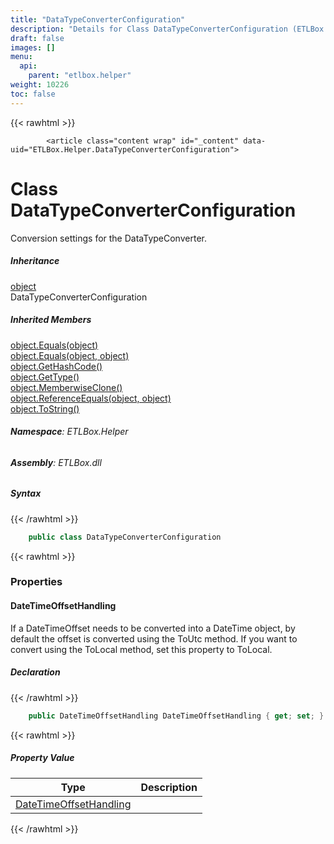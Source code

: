 ```yaml
---
title: "DataTypeConverterConfiguration"
description: "Details for Class DataTypeConverterConfiguration (ETLBox.Helper)"
draft: false
images: []
menu:
  api:
    parent: "etlbox.helper"
weight: 10226
toc: false
---
```


{{< rawhtml >}}

            <article class="content wrap" id="_content" data-uid="ETLBox.Helper.DataTypeConverterConfiguration">
  <h1 id="ETLBox_Helper_DataTypeConverterConfiguration" data-uid="ETLBox.Helper.DataTypeConverterConfiguration" class="text-break">Class DataTypeConverterConfiguration
</h1>
  <div class="markdown level0 summary"><p>Conversion settings for the DataTypeConverter.</p>
</div>
  <div class="markdown level0 conceptual"></div>
  <div class="inheritance">
    <h5>Inheritance</h5>
    <div class="level0"><a class="xref" href="https://learn.microsoft.com/dotnet/api/system.object">object</a></div>
    <div class="level1"><span class="xref">DataTypeConverterConfiguration</span></div>
  </div>
  <div class="inheritedMembers">
    <h5>Inherited Members</h5>
    <div>
      <a class="xref" href="https://learn.microsoft.com/dotnet/api/system.object.equals#system-object-equals(system-object)">object.Equals(object)</a>
    </div>
    <div>
      <a class="xref" href="https://learn.microsoft.com/dotnet/api/system.object.equals#system-object-equals(system-object-system-object)">object.Equals(object, object)</a>
    </div>
    <div>
      <a class="xref" href="https://learn.microsoft.com/dotnet/api/system.object.gethashcode">object.GetHashCode()</a>
    </div>
    <div>
      <a class="xref" href="https://learn.microsoft.com/dotnet/api/system.object.gettype">object.GetType()</a>
    </div>
    <div>
      <a class="xref" href="https://learn.microsoft.com/dotnet/api/system.object.memberwiseclone">object.MemberwiseClone()</a>
    </div>
    <div>
      <a class="xref" href="https://learn.microsoft.com/dotnet/api/system.object.referenceequals">object.ReferenceEquals(object, object)</a>
    </div>
    <div>
      <a class="xref" href="https://learn.microsoft.com/dotnet/api/system.object.tostring">object.ToString()</a>
    </div>
  </div>
<h6><strong>Namespace</strong>: ETLBox.Helper</h6>
  <h6><strong>Assembly</strong>: ETLBox.dll</h6>
  <h5 id="ETLBox_Helper_DataTypeConverterConfiguration_syntax">Syntax</h5>
{{< /rawhtml >}}

```C#
    public class DataTypeConverterConfiguration
```

{{< rawhtml >}}
  <h3 id="properties">Properties
</h3>
  <a id="ETLBox_Helper_DataTypeConverterConfiguration_DateTimeOffsetHandling_" data-uid="ETLBox.Helper.DataTypeConverterConfiguration.DateTimeOffsetHandling*"></a>
  <h4 id="ETLBox_Helper_DataTypeConverterConfiguration_DateTimeOffsetHandling" data-uid="ETLBox.Helper.DataTypeConverterConfiguration.DateTimeOffsetHandling">DateTimeOffsetHandling</h4>
  <div class="markdown level1 summary"><p>If a DateTimeOffset needs to be converted into a DateTime object,
by default the offset is converted using the ToUtc method.
If you want to convert using the ToLocal method, set this property to ToLocal.</p>
</div>
  <div class="markdown level1 conceptual"></div>
  <h5 class="declaration">Declaration</h5>
{{< /rawhtml >}}

```C#
    public DateTimeOffsetHandling DateTimeOffsetHandling { get; set; }
```

{{< rawhtml >}}
  <h5 class="propertyValue">Property Value</h5>
  <table class="table table-bordered table-condensed">
    <thead>
      <tr>
        <th>Type</th>
        <th>Description</th>
      </tr>
    </thead>
    <tbody>
      <tr>
        <td><a class="xref" href="/api/etlbox.helper/datetimeoffsethandling">DateTimeOffsetHandling</a></td>
        <td></td>
      </tr>
    </tbody>
  </table>

{{< /rawhtml >}}
